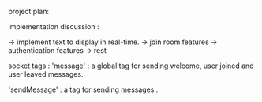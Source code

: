 project plan:

implementation discussion :

-> implement text to display in real-time.
-> join room features
-> authentication features
-> rest

socket tags :
'message' : a global tag for sending welcome, user joined and user leaved messages.

'sendMessage' : a tag for sending messages .

